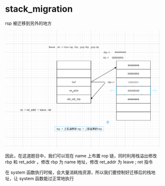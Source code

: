 # stack_migration

rsp 被迁移到另外的地方

![image-20230805093824776](./images/image-20230805093824776.png)

因此，在这道题目中，我们可以现在 name 上布置 rop 链，同时利用栈溢出修改 rbp 和 ret_addr 。修改 rbp 为 name 地址，修改 ret_addr 为 leave ; ret 指令



在 system 函数执行时候，会大量消耗栈资源，所以我们要控制好迁移后的栈地址，让 system 函数能过正常地执行